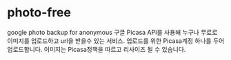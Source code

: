 # photo-free
google photo backup for anonymous
구글 Picasa API를 사용해 누구나 무료로 이미지를 업로드하고 url을 받을수 있는 서비스.
업로드를 위한 Picasa계정 하나를 두어 업로드합니다.
이미지는 Picasa정책을 따르고 리사이즈 될 수 있습니다.
